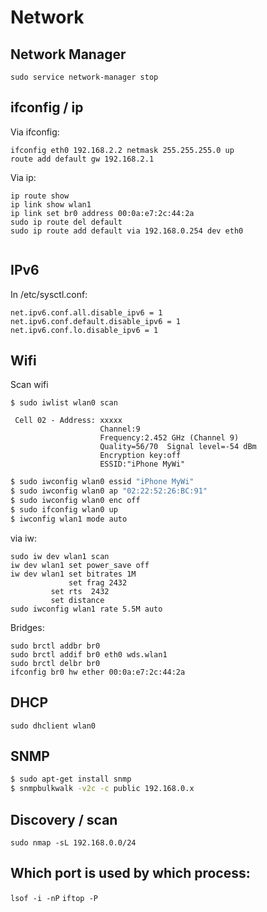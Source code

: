 # Network

## Network Manager

`sudo service network-manager stop`

## ifconfig / ip

Via ifconfig:
```
ifconfig eth0 192.168.2.2 netmask 255.255.255.0 up
route add default gw 192.168.2.1
```

Via ip:
```
ip route show
ip link show wlan1
ip link set br0 address 00:0a:e7:2c:44:2a
sudo ip route del default 
sudo ip route add default via 192.168.0.254 dev eth0


```

## IPv6

In /etc/sysctl.conf:

```
net.ipv6.conf.all.disable_ipv6 = 1
net.ipv6.conf.default.disable_ipv6 = 1
net.ipv6.conf.lo.disable_ipv6 = 1
```

## Wifi

Scan wifi

```
$ sudo iwlist wlan0 scan

 Cell 02 - Address: xxxxx
                    Channel:9
                    Frequency:2.452 GHz (Channel 9)
                    Quality=56/70  Signal level=-54 dBm  
                    Encryption key:off
                    ESSID:"iPhone MyWi"
```


```bash
$ sudo iwconfig wlan0 essid "iPhone MyWi"
$ sudo iwconfig wlan0 ap "02:22:52:26:BC:91"
$ sudo iwconfig wlan0 enc off
$ sudo ifconfig wlan0 up
$ iwconfig wlan1 mode auto
```

via iw:
```
sudo iw dev wlan1 scan
iw dev wlan1 set power_save off
iw dev wlan1 set bitrates 1M
             set frag 2432
	     set rts  2432
	     set distance
sudo iwconfig wlan1 rate 5.5M auto
```


Bridges:

```
sudo brctl addbr br0
sudo brctl addif br0 eth0 wds.wlan1
sudo brctl delbr br0
ifconfig br0 hw ether 00:0a:e7:2c:44:2a
```

## DHCP

`sudo dhclient wlan0`


## SNMP

```bash
$ sudo apt-get install snmp
$ snmpbulkwalk -v2c -c public 192.168.0.x
```

## Discovery / scan

```
sudo nmap -sL 192.168.0.0/24
```


## Which port is used by which process:

`lsof -i -nP`
`iftop -P`


